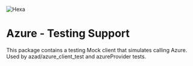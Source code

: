 ![Hexa](https://hexaorchestration.org/wp-content/themes/hexa/img/logo.svg)

# Azure - Testing Support

This package contains a testing Mock client that simulates calling Azure. Used by azad/azure_client_test and azureProvider tests.
